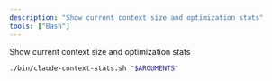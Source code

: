```yaml
---
description: "Show current context size and optimization stats"
tools: ["Bash"]
---
```


Show current context size and optimization stats

```bash
./bin/claude-context-stats.sh "$ARGUMENTS"
```
